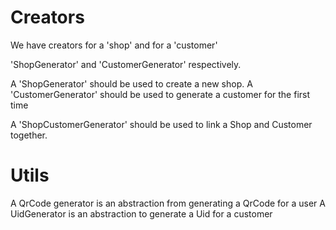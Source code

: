 # Creators

We have creators for a 'shop' and for a 'customer'

'ShopGenerator' and 'CustomerGenerator' respectively.


A 'ShopGenerator' should be used to create a new shop. 
A 'CustomerGenerator' should be used to generate a customer
for the first time

A 'ShopCustomerGenerator' should be used to link a Shop and
Customer together.


# Utils

A QrCode generator is an abstraction from generating a QrCode for a user
A UidGenerator is an abstraction to generate a Uid for a customer 